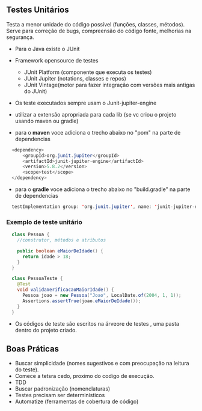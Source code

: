 ## Testes Unitários
  Testa a menor unidade do código possível (funções, classes, métodos).
  Serve para correção de bugs, compreensão do código fonte, melhorias na segurança.

  - Para o Java existe o JUnit
  - Framework opensource de testes
    - JUnit Platform (componente que executa os testes)
    - JUnit Jupiter (notations, classes e repos)
    - JUnit Vintage(motor para fazer integração com versões mais antigas do JUnit)

  - Os teste executados sempre usam o Junit-jupiter-engine
  - utilizar a extensão apropriada para cada lib (se vc criou o projeto usando maven ou gradle)
  - para o **maven** voce adiciona o trecho abaixo no "pom" na parte de dependencias
  ```java
    <dependency>
        <groupId>org.junit.jupiter</groupId>
        <artifactId>junit-jupiter-engine</artifactId>
        <version>5.8.2</version>
        <scope>test</scope>
    </dependency>
  ```

  - para o **gradle** voce adiciona o trecho abaixo no "build.gradle" na parte de dependencias
  ```java
    testImplementation group: 'org.junit.jupiter', name: 'junit-jupiter-engine', version: '5.8.2'
  ```
  ### Exemplo de teste unitário
  ```java
    class Pessoa {
      //construtor, métodos e atributos

      public boolean eMaiorDeIdade() {
        return idade > 18;
      }
    }

    class PessoaTeste {
      @Test
      void validaVerificacaoMaiorIdade() {
        Pessoa joao = new Pessoa("Joao", LocalDate.of(2004, 1, 1));
        Assertions.assertTrue(joao.eMaiorDeIdade());
      }
    }
  ```

  - Os códigos de teste são escritos na árveore de testes , uma pasta dentro do projeto criado.

## Boas Práticas
- Buscar simplicidade (nomes sugestivos e com preocupação na leitura do teste).
- Comece a tetsra cedo, proximo do codigo de execução.
- TDD
- Buscar padronização (nomenclaturas)
- Testes precisam ser determinísticos 
- Automatize (ferramentas de cobertura de código)